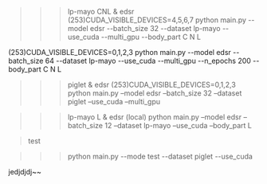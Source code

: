 >>>lp-mayo CNL & edsr
(253)CUDA_VISIBLE_DEVICES=4,5,6,7 python main.py --model edsr --batch_size 32 --dataset lp-mayo --use_cuda --multi_gpu --body_part C N L

(253)CUDA_VISIBLE_DEVICES=0,1,2,3 python main.py --model edsr --batch_size 64 --dataset lp-mayo --use_cuda --multi_gpu --n_epochs 200 --body_part C N L 

>>>piglet & edsr
(253)CUDA_VISIBLE_DEVICES=0,1,2,3 python main.py –model edsr –batch_size 32 –dataset piglet –use_cuda –multi_gpu 

>>>lp-mayo L & edsr
(local) python main.py –model edsr –batch_size 12 –dataset lp-mayo –use_cuda –body_part L


>test

>>>python main.py --mode test --dataset piglet --use_cuda


jedjdjdj~~